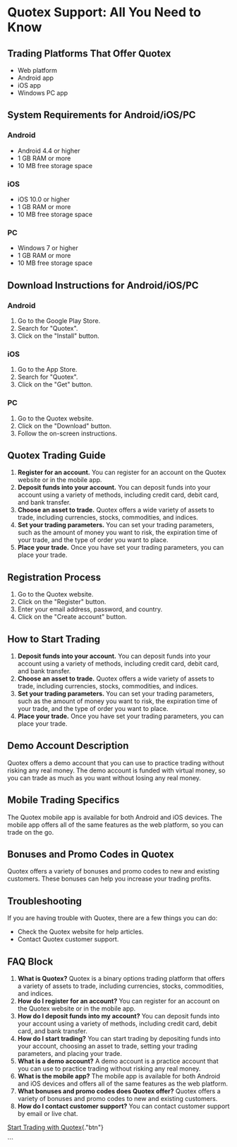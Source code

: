 # Quotex Support: All You Need to Know

## Trading Platforms That Offer Quotex

-   Web platform
-   Android app
-   iOS app
-   Windows PC app

## System Requirements for Android/iOS/PC

### Android

-   Android 4.4 or higher
-   1 GB RAM or more
-   10 MB free storage space

### iOS

-   iOS 10.0 or higher
-   1 GB RAM or more
-   10 MB free storage space

### PC

-   Windows 7 or higher
-   1 GB RAM or more
-   10 MB free storage space

## Download Instructions for Android/iOS/PC

### Android

1.  Go to the Google Play Store.
2.  Search for "Quotex".
3.  Click on the "Install" button.

### iOS

1.  Go to the App Store.
2.  Search for "Quotex".
3.  Click on the "Get" button.

### PC

1.  Go to the Quotex website.
2.  Click on the "Download" button.
3.  Follow the on-screen instructions.

## Quotex Trading Guide

1.  **Register for an account.** You can register for an account on the
    Quotex website or in the mobile app.
2.  **Deposit funds into your account.** You can deposit funds into your
    account using a variety of methods, including credit card, debit
    card, and bank transfer.
3.  **Choose an asset to trade.** Quotex offers a wide variety of assets
    to trade, including currencies, stocks, commodities, and indices.
4.  **Set your trading parameters.** You can set your trading
    parameters, such as the amount of money you want to risk, the
    expiration time of your trade, and the type of order you want to
    place.
5.  **Place your trade.** Once you have set your trading parameters, you
    can place your trade.

## Registration Process

1.  Go to the Quotex website.
2.  Click on the "Register" button.
3.  Enter your email address, password, and country.
4.  Click on the "Create account" button.

## How to Start Trading

1.  **Deposit funds into your account.** You can deposit funds into your
    account using a variety of methods, including credit card, debit
    card, and bank transfer.
2.  **Choose an asset to trade.** Quotex offers a wide variety of assets
    to trade, including currencies, stocks, commodities, and indices.
3.  **Set your trading parameters.** You can set your trading
    parameters, such as the amount of money you want to risk, the
    expiration time of your trade, and the type of order you want to
    place.
4.  **Place your trade.** Once you have set your trading parameters, you
    can place your trade.

## Demo Account Description

Quotex offers a demo account that you can use to practice trading
without risking any real money. The demo account is funded with virtual
money, so you can trade as much as you want without losing any real
money.

## Mobile Trading Specifics

The Quotex mobile app is available for both Android and iOS devices. The
mobile app offers all of the same features as the web platform, so you
can trade on the go.

## Bonuses and Promo Codes in Quotex

Quotex offers a variety of bonuses and promo codes to new and existing
customers. These bonuses can help you increase your trading profits.

## Troubleshooting

If you are having trouble with Quotex, there are a few things you can
do:

-   Check the Quotex website for help articles.
-   Contact Quotex customer support.

## FAQ Block

1.  **What is Quotex?** Quotex is a binary options trading platform that
    offers a variety of assets to trade, including currencies, stocks,
    commodities, and indices.
2.  **How do I register for an account?** You can register for an
    account on the Quotex website or in the mobile app.
3.  **How do I deposit funds into my account?** You can deposit funds
    into your account using a variety of methods, including credit card,
    debit card, and bank transfer.
4.  **How do I start trading?** You can start trading by depositing
    funds into your account, choosing an asset to trade, setting your
    trading parameters, and placing your trade.
5.  **What is a demo account?** A demo account is a practice account
    that you can use to practice trading without risking any real money.
6.  **What is the mobile app?** The mobile app is available for both
    Android and iOS devices and offers all of the same features as the
    web platform.
7.  **What bonuses and promo codes does Quotex offer?** Quotex offers a
    variety of bonuses and promo codes to new and existing customers.
8.  **How do I contact customer support?** You can contact customer
    support by email or live chat.

[Start Trading with
Quotex](\%22https://traff.sbs/brokerqxlid\%22){."btn"}

\`\`\`

